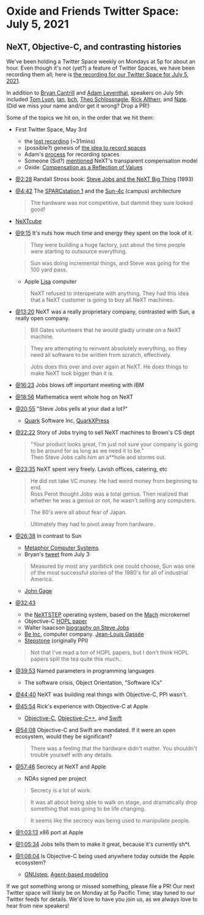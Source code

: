 # Oxide and Friends Twitter Space: July 5, 2021

## NeXT, Objective-C, and contrasting histories

We've been holding a Twitter Space weekly on Mondays at 5p for about an hour.
Even though it's not (yet?) a feature of Twitter Spaces, we have been
recording them all; here is
[the recording for our Twitter Space for July 5, 2021](https://youtu.be/2H9XQBdLB0Y).

In addition to
[Bryan Cantrill](https://twitter.com/bcantrill) and
[Adam Leventhal](https://twitter.com/ahl),
speakers on July 5th included
[Tom Lyon](https://twitter.com/aka_pugs),
[Ian](),
[bch](https://twitter.com/bcharder),
[Theo Schlossnagle](https://twitter.com/postwait),
[Rick Altherr](https://twitter.com/kc8apf),
and [Nate](https://twitter.com/perlhack).
(Did we miss your name and/or get it wrong? Drop a PR!)

Some of the topics we hit on, in the order that we hit them:

- First Twitter Space, May 3rd
  - the [lost recording](https://youtu.be/h-WSU3kiXVg) (~31mins)
  - (possible?) genesis of
    [the idea to record spaces](https://twitter.com/bcantrill/status/1389813167342047232)
  - Adam's [process](https://twitter.com/ahl/status/1394528921379500034) for recording spaces
  - Someone (Sid?) [mentioned](https://youtu.be/h-WSU3kiXVg?t=1687)
    NeXT's transparent compensation model
  - Oxide: [Compensation as a Reflection of Values][oxide-comp]
- [@2:28](https://youtu.be/2H9XQBdLB0Y?t=148)
  Randall Stross book: [Steve Jobs and the NeXT Big Thing][stross-next] (1993)
- [@4:42](https://youtu.be/2H9XQBdLB0Y?t=282)
  The [SPARCstation 1](https://en.wikipedia.org/wiki/SPARCstation_1) and the
  [Sun-4c](https://en.wikipedia.org/wiki/Sun-4#Sun-4_architecture) (campus) architecture
  > The hardware was not competitive, but dammit they sure looked good!
- [NeXTcube](https://en.wikipedia.org/wiki/NeXTcube)
- [@9:15](https://youtu.be/2H9XQBdLB0Y?t=555)
  It's nuts how much time and energy they spent on the look of it.
  > They were building a huge factory, just about the time people were
  > starting to outsource everything.

  > Sun was doing incremental things, and Steve was going for the 100 yard pass.
  - Apple [Lisa](https://en.wikipedia.org/wiki/Apple_Lisa) computer
  > NeXT refused to interoperate with anything.
  > They had this idea that a NeXT customer is going to buy all NeXT machines.
- [@13:20](https://youtu.be/2H9XQBdLB0Y?t=800)
  NeXT was a really proprietary company, contrasted with Sun, a really open company.
  > Bill Gates volunteers that he would gladly urinate on a NeXT machine.

  > They are attempting to reinvent absolutely everything, so they
  > need all software to be written from scratch, effectively.

  > Jobs does this over and over again at NeXT.
  > He does things to make NeXT look bigger than it is.
- [@16:23](https://youtu.be/2H9XQBdLB0Y?t=983)
  Jobs blows off important meeting with IBM
- [@18:56](https://youtu.be/2H9XQBdLB0Y?t=1136)
  Mathematica went whole hog on NeXT
- [@20:55](https://youtu.be/2H9XQBdLB0Y?t=1255)
  "Steve Jobs yells at your dad a lot?"
  - [Quark](https://en.wikipedia.org/wiki/Quark_(company)) Software Inc,
    [QuarkXPress](https://en.wikipedia.org/wiki/QuarkXPress)
- [@22:22](https://youtu.be/2H9XQBdLB0Y?t=1342)
  Story of Jobs trying to sell NeXT machines to Brown's CS dept
  > "Your product looks great, I'm just not sure your company is
  > going to be around for as long as we need it to be." \
  > Then Steve Jobs calls him an a**hole and storms out.
- [@23:35](https://youtu.be/2H9XQBdLB0Y?t=1415)
  NeXT spent very freely. Lavish offices, catering, etc
  > He did not take VC money. He had weird money from beginning to end. \
  > Ross Perot thought Jobs was a total genius. Then realized that whether
  > he was a genius or not, he wasn't selling any computers.
  
  > The 80's were all about fear of Japan.

  > Ultimately they had to pivot away from hardware.
- [@26:38](https://youtu.be/2H9XQBdLB0Y?t=1598)
  In contrast to Sun
  - [Metaphor Computer Systems](https://en.wikipedia.org/wiki/Metaphor_Computer_Systems)
  - Bryan's [tweet](https://twitter.com/bcantrill/status/1411367682058846211)
    from July 3
  > Measured by most any yardstick one could choose, Sun was one of
  > the most successful stories of the 1980's for all of industrial America.
  - [John Gage](https://en.wikipedia.org/wiki/John_Gage)
- [@32:43](https://youtu.be/2H9XQBdLB0Y?t=1963)
  - the [NeXTSTEP](https://en.wikipedia.org/wiki/NeXTSTEP) operating system,
    based on the [Mach](https://en.wikipedia.org/wiki/Mach_(kernel)) microkernel
  - Objective-C [HOPL paper][hopl-obj-c]
  - Walter Isaacson [biography on Steve Jobs](https://en.wikipedia.org/wiki/Steve_Jobs_(book))
  - [Be Inc](https://en.wikipedia.org/wiki/Be_Inc.), computer company.
    [Jean-Louis Gassée](https://en.wikipedia.org/wiki/Jean-Louis_Gass%C3%A9e)
  - [Stepstone](https://en.wikipedia.org/wiki/Stepstone) (originally PPI)
  > Not that I've read a ton of HOPL papers, but I don't think HOPL papers
  > spill the tea quite this much..
- [@39:53](https://youtu.be/2H9XQBdLB0Y?t=2393)
  Named parameters in programming languages
  - The software crisis, Object Orientation, "Software ICs"
- [@44:40](https://youtu.be/2H9XQBdLB0Y?t=2680)
  NeXT was building real things with Objective-C, PPI wasn't.
- [@45:54](https://youtu.be/2H9XQBdLB0Y?t=2754)
  Rick's experience with Objective-C at Apple
  - [Objective-C](https://en.wikipedia.org/wiki/Objective-C),
    [Objective-C++](https://en.wikipedia.org/wiki/Objective-C#Objective-C++), and
    [Swift](https://en.wikipedia.org/wiki/Swift_(programming_language))
- [@54:08](https://youtu.be/2H9XQBdLB0Y?t=3248)
  Objective-C and Swift are mandated.
  If it were an open ecosystem, would they be significant?
  > There was a feeling that the hardware didn't matter.
  > You shouldn't trouble yourself with any details.
- [@57:46](https://youtu.be/2H9XQBdLB0Y?t=3466)
  Secrecy at NeXT and Apple
  - NDAs signed per project
  > Secrecy is a lot of work.

  > It was all about being able to walk on stage, and dramatically drop
  > something that was going to be life changing.

  > It seems like the secrecy was being used to manipulate people.
- [@1:03:13](https://youtu.be/2H9XQBdLB0Y?t=3793)
  x86 port at Apple
- [@1:05:34](https://youtu.be/2H9XQBdLB0Y?t=3934)
  Jobs tells them to make it great, because it's currently sh*t.
- [@1:08:04](https://youtu.be/2H9XQBdLB0Y?t=4084)
  Is Objective-C being used anywhere today outside the Apple ecosystem?
  - [GNUstep](https://en.wikipedia.org/wiki/GNUstep),
    [Agent-based modeling]

[agent-based modeling]: https://en.wikipedia.org/wiki/Agent-based_model
[oxide-comp]: https://oxide.computer/blog/compensation-as-a-reflection-of-values
[stross-next]: https://www.google.com/books/edition/STEVE_JOBS_THE_NEXT_BIG_THING/j5JQAAAAMAAJ
[hopl-obj-c]: https://dl.acm.org/doi/10.1145/3386332

If we got something wrong or missed something, please file a PR!
Our next Twitter space will likely be on Monday at 5p Pacific Time; stay tuned
to our Twitter feeds for details.  We'd love to have you join us, as we
always love to hear from new speakers!
